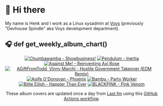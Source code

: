 # 👋 Hi there

My name is Henk and I work as a Linux sysadmin at <a href="https://www.voys.co/about/">Voys</a> (previously "Devhouse Spindle" aka Voys development department).

## 🎧 def get_weekly_album_chart()
<!-- lastfm -->
<p align="center"><a href="https://www.last.fm/music/Chumbawamba/Showbusiness!"><img src="https://lastfm.freetls.fastly.net/i/u/64s/7902d9aa909549cbb742001caf21b42a.jpg" title="Chumbawamba - Showbusiness!"></a> <a href="https://www.last.fm/music/Pendulum/Inertia"><img src="https://lastfm.freetls.fastly.net/i/u/64s/3afb71cfdec204ba4ec07cfd839d8d2f.jpg" title="Pendulum - Inertia"></a> <a href="https://www.last.fm/music/Against+Me!/Reinventing+Axl+Rose"><img src="https://lastfm.freetls.fastly.net/i/u/64s/900e3e39ba7c450b9f766d532aa9e48d.png" title="Against Me! - Reinventing Axl Rose"></a> <a href="https://www.last.fm/music/AGiftFromTodd,+Vinny+Marchi/Hostile+Government+Takeover+(EDM+Remix)"><img src="https://lastfm.freetls.fastly.net/i/u/64s/39185b5b57cd0511eb328f13bfb49e41.jpg" title="AGiftFromTodd, Vinny Marchi - Hostile Government Takeover (EDM Remix)"></a> <a href="https://www.last.fm/music/Aoife+O%27Donovan/Phoenix"><img src="https://lastfm.freetls.fastly.net/i/u/64s/5fd0cd142a55df8f2f42db9e8f4886af.jpg" title="Aoife O'Donovan - Phoenix"></a> <a href="https://www.last.fm/music/Bambu/Party+Worker"><img src="https://lastfm.freetls.fastly.net/i/u/64s/10cfa2c88f734fc4cf9707b5bcb38a88.jpg" title="Bambu - Party Worker"></a> <a href="https://www.last.fm/music/Billie+Eilish/Happier+Than+Ever"><img src="https://lastfm.freetls.fastly.net/i/u/64s/7ebd8b6f8ac6766fb26303245a265a2e.jpg" title="Billie Eilish - Happier Than Ever"></a> <a href="https://www.last.fm/music/BLACKPINK/Pink+Venom"><img src="https://lastfm.freetls.fastly.net/i/u/64s/bed2dcecb079a18993f4eaaf7948e187.png" title="BLACKPINK - Pink Venom"></a> </p>

<p align="center">These album covers are updated once a day from <a href="https://www.last.fm/user/hbokh">Last.fm</a> using this <a href="https://github.com/marketplace/actions/lastfm-to-markdown">GitHub Actions workflow</a>.</p>
